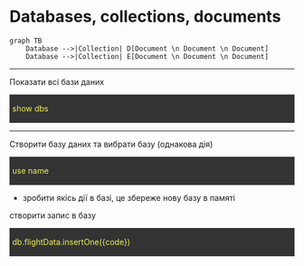 # Databases, collections, documents

```mermaid
graph TB
    Database -->|Collection| D[Document \n Document \n Document] 
    Database -->|Collection| E[Document \n Document \n Document]
```
---------------------

Показати всі бази даних
<div style="color:#f0f055; background:#333; height:50px; line-height:50px; padding-left:5px" >
    show dbs
</div>

---

Створити базу даних та вибрати базу (однакова дія)
<div style="color:#f0f055; background:#333; height:50px; line-height:50px; padding-left:5px" >
    use name
</div>

+ зробити якісь дії в базі, це збереже нову базу в памяті

створити запис в базу
<div style="color:#f0f055; background:#333; height:50px; line-height:50px; padding-left:5px" >
    db.flightData.insertOne({code})
</div>
